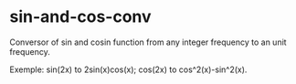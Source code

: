 # sin-and-cos-conv
Conversor of sin and cosin function from any integer frequency to an unit frequency.

Exemple: sin(2x) to 2sin(x)cos(x); cos(2x) to cos^2(x)-sin^2(x).
